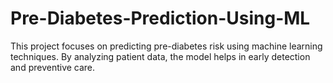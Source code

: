 # Pre-Diabetes-Prediction-Using-ML
This project focuses on predicting pre-diabetes risk using machine learning techniques. By analyzing patient data, the model helps in early detection and preventive care.
